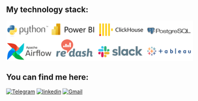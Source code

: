 ## My technology stack:
![Stack](https://github.com/Vlkoz/Vlkoz/blob/main/assets/stack.png)
## You can find me here:
[![Telegram](https://img.shields.io/badge/-telegram-229ED9?style=social&logo=telegram)](https://t.me/slam_vk) 
[![linkedin](https://img.shields.io/badge/-linkedin-229ED9?style=social&logo=linkedin)](https://www.linkedin.com/in/vladimir-kozlov-953751248)
[![Gmail](https://img.shields.io/badge/-Gmail-229ED9?style=social&logo=gmail)](https://mailto:vla.analyst@gmail.com) 
